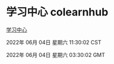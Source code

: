 # 学习中心 colearnhub
[学习中心](http://59.174.27.195:56308/colearnhub/)

2022年 06月 04日 星期六 11:30:02 CST

2022年 06月 04日 星期六 03:30:02 GMT

